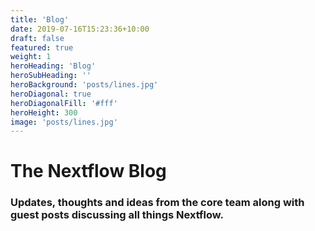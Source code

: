 ```yaml
---
title: 'Blog'
date: 2019-07-16T15:23:36+10:00
draft: false
featured: true
weight: 1
heroHeading: 'Blog'
heroSubHeading: ''
heroBackground: 'posts/lines.jpg'
heroDiagonal: true
heroDiagonalFill: '#fff'
heroHeight: 300
image: 'posts/lines.jpg'
---
```

# The Nextflow Blog

### Updates, thoughts and ideas from the core team along with guest posts discussing all things Nextflow.
